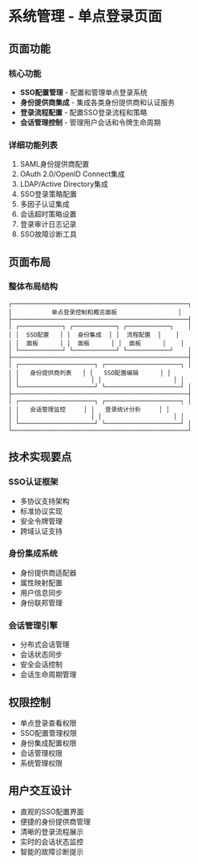 # 系统管理 - 单点登录页面

## 页面功能

### 核心功能
- **SSO配置管理** - 配置和管理单点登录系统
- **身份提供商集成** - 集成各类身份提供商和认证服务
- **登录流程配置** - 配置SSO登录流程和策略
- **会话管理控制** - 管理用户会话和令牌生命周期

### 详细功能列表
1. SAML身份提供商配置
2. OAuth 2.0/OpenID Connect集成
3. LDAP/Active Directory集成
4. SSO登录策略配置
5. 多因子认证集成
6. 会话超时策略设置
7. 登录审计日志记录
8. SSO故障诊断工具

## 页面布局

### 整体布局结构
```
┌─────────────────────────────────────────────────┐
│           单点登录控制和概览面板                 │
├─────────────────────────────────────────────────┤
│ ┌────────────┐ ┌────────────┐ ┌────────────┐    │
│ │  SSO配置   │ │  身份集成  │ │  流程配置  │    │
│ │  面板      │ │  面板      │ │  面板      │    │
│ └────────────┘ └────────────┘ └────────────┘    │
├─────────────────────────────────────────────────┤
│ ┌─────────────────────┐ ┌─────────────────────┐ │
│ │   身份提供商列表   │ │   SSO配置编辑      │ │
│ │                    │ │                    │ │
│ └─────────────────────┘ └─────────────────────┘ │
├─────────────────────────────────────────────────┤
│ ┌─────────────────────┐ ┌─────────────────────┐ │
│ │   会话管理监控     │ │   登录统计分析     │ │
│ │                    │ │                    │ │
│ └─────────────────────┘ └─────────────────────┘ │
└─────────────────────────────────────────────────┘
```

## 技术实现要点

### SSO认证框架
- 多协议支持架构
- 标准协议实现
- 安全令牌管理
- 跨域认证支持

### 身份集成系统
- 身份提供商适配器
- 属性映射配置
- 用户信息同步
- 身份联邦管理

### 会话管理引擎
- 分布式会话管理
- 会话状态同步
- 安全会话控制
- 会话生命周期管理

## 权限控制
- 单点登录查看权限
- SSO配置管理权限
- 身份集成配置权限
- 会话管理权限
- 系统管理权限

## 用户交互设计
- 直观的SSO配置界面
- 便捷的身份提供商管理
- 清晰的登录流程展示
- 实时的会话状态监控
- 智能的故障诊断提示